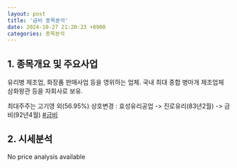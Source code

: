 ```yaml
---
layout: post
title: '금비 종목분석'
date: 2024-10-27 21:20:23 +0900
categories: 종목분석
---
```


## 1. 종목개요 및 주요사업

유리병 제조업, 화장품 판매사업 등을 영위하는 업체. 국내 최대 종합 병마개 제조업체 삼화왕관 등을 자회사로 보유.

최대주주는 고기영 외(56.95%) 상호변경 : 효성유리공업 -> 진로유리(83년2월) -> 금비(92년4월)
[#금비](#)

## 2. 시세분석

No price analysis available

